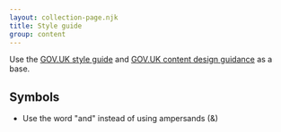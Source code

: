 ```yaml
---
layout: collection-page.njk
title: Style guide
group: content
---
```


Use the [GOV.UK style guide](https://www.gov.uk/guidance/style-guide) and [GOV.UK content design guidance](https://www.gov.uk/guidance/content-design) as a base.

## Symbols

- Use the word "and" instead of using ampersands (&)
